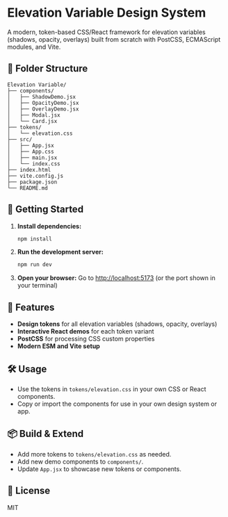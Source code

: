 # Elevation Variable Design System

A modern, token-based CSS/React framework for elevation variables (shadows, opacity, overlays) built from scratch with PostCSS, ECMAScript modules, and Vite.

## 📁 Folder Structure

```
Elevation Variable/
├── components/
│   ├── ShadowDemo.jsx
│   ├── OpacityDemo.jsx
│   ├── OverlayDemo.jsx
│   ├── Modal.jsx
│   └── Card.jsx
├── tokens/
│   └── elevation.css
├── src/
│   ├── App.jsx
│   ├── App.css
│   ├── main.jsx
│   └── index.css
├── index.html
├── vite.config.js
├── package.json
└── README.md
```

## 🚀 Getting Started

1. **Install dependencies:**
   ```bash
   npm install
   ```
2. **Run the development server:**
   ```bash
   npm run dev
   ```
3. **Open your browser:**
   Go to [http://localhost:5173](http://localhost:5173) (or the port shown in your terminal)

## 🧩 Features
- **Design tokens** for all elevation variables (shadows, opacity, overlays)
- **Interactive React demos** for each token variant
- **PostCSS** for processing CSS custom properties
- **Modern ESM and Vite setup**

## 🛠️ Usage
- Use the tokens in `tokens/elevation.css` in your own CSS or React components.
- Copy or import the components for use in your own design system or app.

## 📦 Build & Extend
- Add more tokens to `tokens/elevation.css` as needed.
- Add new demo components to `components/`.
- Update `App.jsx` to showcase new tokens or components.

## 📝 License
MIT 